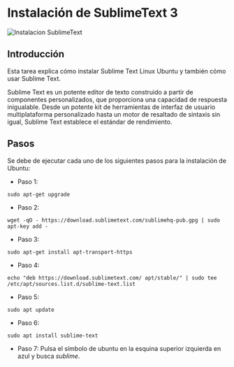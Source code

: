 # Instalación de SublimeText 3

<img src="https://www.easyappcode.com/upload/post-716768416.jpg" alt="Instalacion SublimeText">


## Introducción

 Esta tarea explica cómo instalar Sublime Text Linux Ubuntu y también cómo usar Sublime Text.

 Sublime Text es un potente editor de texto construido a partir de componentes personalizados, que proporciona una capacidad de respuesta inigualable. Desde un potente kit de herramientas de interfaz de usuario multiplataforma personalizado hasta un motor de resaltado de sintaxis sin igual, Sublime Text establece el estándar de rendimiento.


## Pasos 

 Se debe de ejecutar cada uno de los siguientes pasos para la instalación de Ubuntu:

 - Paso 1:
```
sudo apt-get upgrade
```
  - Paso 2: 

```
wget -qO - https://download.sublimetext.com/sublimehq-pub.gpg | sudo apt-key add -
```
 - Paso 3:
```
sudo apt-get install apt-transport-https
```
 - Paso 4:
```
echo "deb https://download.sublimetext.com/ apt/stable/" | sudo tee /etc/apt/sources.list.d/sublime-text.list
```
 - Paso 5:
```
sudo apt update
```
 - Paso 6:
```
sudo apt install sublime-text
```
 - Paso 7:
  Pulsa el símbolo de ubuntu en la esquina superior izquierda en azul y busca _sublime_.